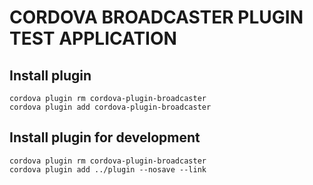 # CORDOVA BROADCASTER PLUGIN TEST APPLICATION

## Install plugin
```
cordova plugin rm cordova-plugin-broadcaster
cordova plugin add cordova-plugin-broadcaster
```
## Install plugin for development
```
cordova plugin rm cordova-plugin-broadcaster
cordova plugin add ../plugin --nosave --link
```
